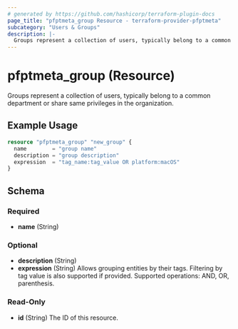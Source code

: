 ```yaml
---
# generated by https://github.com/hashicorp/terraform-plugin-docs
page_title: "pfptmeta_group Resource - terraform-provider-pfptmeta"
subcategory: "Users & Groups"
description: |-
  Groups represent a collection of users, typically belong to a common department or share same privileges in the organization.
---
```


# pfptmeta_group (Resource)

Groups represent a collection of users, typically belong to a common department or share same privileges in the organization.

## Example Usage

```terraform
resource "pfptmeta_group" "new_group" {
  name        = "group name"
  description = "group description"
  expression  = "tag_name:tag_value OR platform:macOS"
}
```

<!-- schema generated by tfplugindocs -->
## Schema

### Required

- **name** (String)

### Optional

- **description** (String)
- **expression** (String) Allows grouping entities by their tags. Filtering by tag value is also supported if provided. Supported operations: AND, OR, parenthesis.

### Read-Only

- **id** (String) The ID of this resource.
